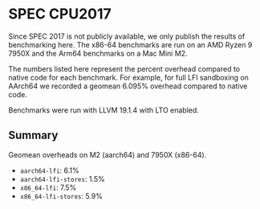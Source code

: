 # SPEC CPU2017

Since SPEC 2017 is not publicly available, we only publish the results of
benchmarking here. The x86-64 benchmarks are run on an AMD Ryzen 9 7950X and
the Arm64 benchmarks on a Mac Mini M2.

The numbers listed here represent the percent overhead compared to native code
for each benchmark. For example, for full LFI sandboxing on AArch64 we recorded
a geomean 6.095% overhead compared to native code.

Benchmarks were run with LLVM 19.1.4 with LTO enabled.

## Summary

Geomean overheads on M2 (aarch64) and 7950X (x86-64).

* `aarch64-lfi`: 6.1%
* `aarch64-lfi-stores`: 1.5%
* `x86_64-lfi`: 7.5%
* `x86_64-lfi-stores`: 5.9%
